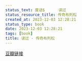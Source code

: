 ```yaml
---
status_text: 废话$      读过
status_resource_title: 传奇布列松
created_at: 2023-12-03 12:28:21
status_type: book
date: 2023-12-03 12:28:21
tags: [book]
title: 读过 - 传奇布列松
---
```

[豆瓣链接](https://book.douban.com/subject/26595826/)
